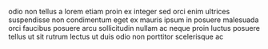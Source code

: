 odio non tellus a lorem etiam proin ex integer sed orci enim ultrices
suspendisse non condimentum eget ex mauris ipsum in posuere malesuada orci
faucibus posuere arcu sollicitudin nullam ac neque proin luctus posuere tellus
ut sit rutrum lectus ut duis odio non porttitor scelerisque ac